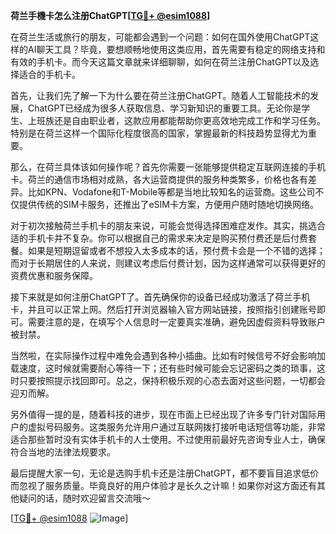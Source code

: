**荷兰手機卡怎么注册ChatGPT[[TG💪+ @esim1088](https://t.me/s/esim1088)]**

在荷兰生活或旅行的朋友，可能都会遇到一个问题：如何在国外使用ChatGPT这样的AI聊天工具？毕竟，要想顺畅地使用这类应用，首先需要有稳定的网络支持和有效的手机卡。而今天这篇文章就来详细聊聊，如何在荷兰注册ChatGPT以及选择适合的手机卡。

首先，让我们先了解一下为什么要在荷兰注册ChatGPT。随着人工智能技术的发展，ChatGPT已经成为很多人获取信息、学习新知识的重要工具。无论你是学生、上班族还是自由职业者，这款应用都能帮助你更高效地完成工作和学习任务。特别是在荷兰这样一个国际化程度很高的国家，掌握最新的科技趋势显得尤为重要。

那么，在荷兰具体该如何操作呢？首先你需要一张能够提供稳定互联网连接的手机卡。荷兰的通信市场相对成熟，各大运营商提供的服务种类繁多，价格也各有差异。比如KPN、Vodafone和T-Mobile等都是当地比较知名的运营商。这些公司不仅提供传统的SIM卡服务，还推出了eSIM卡方案，方便用户随时随地切换网络。

对于初次接触荷兰手机卡的朋友来说，可能会觉得选择困难症发作。其实，挑选合适的手机卡并不复杂。你可以根据自己的需求来决定是购买预付费还是后付费套餐。如果是短期逗留或者不想投入太多成本的话，预付费卡会是一个不错的选择；而对于长期居住的人来说，则建议考虑后付费计划，因为这样通常可以获得更好的资费优惠和服务保障。

接下来就是如何注册ChatGPT了。首先确保你的设备已经成功激活了荷兰手机卡，并且可以正常上网。然后打开浏览器输入官方网站链接，按照指引创建账号即可。需要注意的是，在填写个人信息时一定要真实准确，避免因虚假资料导致账户被封禁。

当然啦，在实际操作过程中难免会遇到各种小插曲。比如有时候信号不好会影响加载速度，这时候就需要耐心等待一下；还有些时候可能会忘记密码之类的琐事，这时只要按照提示找回即可。总之，保持积极乐观的心态去面对这些问题，一切都会迎刃而解。

另外值得一提的是，随着科技的进步，现在市面上已经出现了许多专门针对国际用户的虚拟号码服务。这类服务允许用户通过互联网拨打接听电话短信等功能，非常适合那些暂时没有实体手机卡的人士使用。不过使用前最好先咨询专业人士，确保符合当地的法律法规要求。

最后提醒大家一句，无论是选购手机卡还是注册ChatGPT，都不要盲目追求低价而忽视了服务质量。毕竟良好的用户体验才是长久之计嘛！如果你对这方面还有其他疑问的话，随时欢迎留言交流哦～

[[TG💪+ @esim1088](https://t.me/s/esim1088) ![Image](https://i.postimg.cc/4NQfJmqS/Snipaste-2025-05-13-00-14-12.png)]